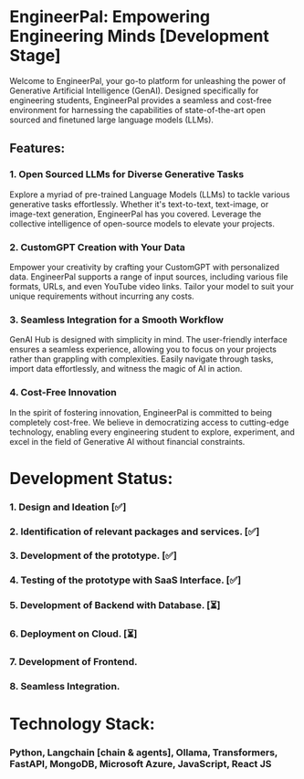 # EngineerPal: Empowering Engineering Minds [Development Stage]

Welcome to EngineerPal, your go-to platform for unleashing the power of Generative Artificial Intelligence (GenAI). Designed specifically for engineering students, EngineerPal provides a seamless and cost-free environment for harnessing the capabilities of state-of-the-art open sourced and finetuned large language models (LLMs).

## Features:

### 1. **Open Sourced LLMs for Diverse Generative Tasks**

Explore a myriad of pre-trained Language Models (LLMs) to tackle various generative tasks effortlessly. Whether it's text-to-text, text-image, or image-text generation, EngineerPal has you covered. Leverage the collective intelligence of open-source models to elevate your projects.

### 2. **CustomGPT Creation with Your Data**

Empower your creativity by crafting your CustomGPT with personalized data. EngineerPal supports a range of input sources, including various file formats, URLs, and even YouTube video links. Tailor your model to suit your unique requirements without incurring any costs.

### 3. **Seamless Integration for a Smooth Workflow**

GenAI Hub is designed with simplicity in mind. The user-friendly interface ensures a seamless experience, allowing you to focus on your projects rather than grappling with complexities. Easily navigate through tasks, import data effortlessly, and witness the magic of AI in action.

### 4. **Cost-Free Innovation**

In the spirit of fostering innovation, EngineerPal is committed to being completely cost-free. We believe in democratizing access to cutting-edge technology, enabling every engineering student to explore, experiment, and excel in the field of Generative AI without financial constraints.


# Development Status:
### 1. Design and Ideation [✅]
### 2. Identification of relevant packages and services. [✅]
### 3. Development of the prototype. [✅]
### 4. Testing of the prototype with SaaS Interface. [✅]
### 5. Development of Backend with Database. [⏳] 
### 6. Deployment on Cloud. [⏳]
### 7. Development of Frontend.
### 8. Seamless Integration.


# Technology Stack:
### Python, Langchain [chain & agents], Ollama, Transformers, FastAPI, MongoDB, Microsoft Azure, JavaScript, React JS
